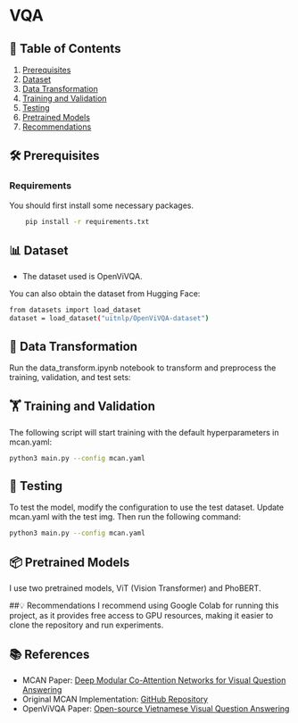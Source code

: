 # VQA

## 📑 Table of Contents
1. [Prerequisites](#Prerequisites)
2. [Dataset](#Dataset)
3. [Data Transformation](#Data-Transformation)
4. [Training and Validation](#Training-and-Validation)
5. [Testing](#Testing)
6. [Pretrained Models](#Pretrained-models)
7. [Recommendations](#Recommendations)

## 🛠️ Prerequisites

### Requirements

You should first install some necessary packages.

```bash
    pip install -r requirements.txt
```

## 📊 Dataset
- The dataset used is OpenViVQA.

You can also obtain the dataset from Hugging Face:

```bash
from datasets import load_dataset
dataset = load_dataset("uitnlp/OpenViVQA-dataset")
```

## 🔄 Data Transformation
Run the data_transform.ipynb notebook to transform and preprocess the training, validation, and test sets:

## 🏋️ Training and Validation
The following script will start training with the default hyperparameters in mcan.yaml:

```bash
python3 main.py --config mcan.yaml
```
## 🧪 Testing
To test the model, modify the configuration to use the test dataset. Update mcan.yaml with the test img.
Then run the following command:

``` bash
python3 main.py --config mcan.yaml
```
## 📦 Pretrained Models
I use two pretrained models, ViT (Vision Transformer) and PhoBERT.

##💡 Recommendations
I recommend using Google Colab for running this project, as it provides free access to GPU resources, making it easier to clone the repository and run experiments.


## 📚 References

- MCAN Paper: [Deep Modular Co-Attention Networks for Visual Question Answering](https://openaccess.thecvf.com/content_CVPR_2019/html/Yu_Deep_Modular_Co-Attention_Networks_for_Visual_Question_Answering_CVPR_2019_paper.html)
- Original MCAN Implementation: [GitHub Repository](https://github.com/MILVLG/mcan-vqa)
- OpenViVQA Paper: [Open-source Vietnamese Visual Question Answering](https://aclanthology.org/2021.paclic-1.72/)
